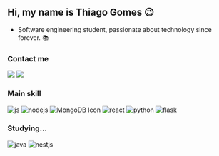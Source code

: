 ## Hi, my name is Thiago Gomes 😉️

- Software engineering student, passionate about technology since forever. 📚 

### Contact me

<div style="display: inline_block">
  <a href="https://www.linkedin.com/in/thgomxs/" target="_blank"><img src="https://img.shields.io/badge/-LinkedIn-%230077B5?style=for-the-badge&logo=linkedin&logoColor=white" target="_blank"></a>
  <a href="mailto:thiagogomespereiradeabreu@gmail.com"><img src="https://img.shields.io/badge/Gmail-D14836?style=for-the-badge&logo=gmail&logoColor=white" target="_blank"></a>
  </div>
  
### Main skill 

<div style="display: inline_block">
  <img align="center" alt="js" src="https://img.shields.io/badge/JavaScript-F7DF1E?style=for-the-badge&logo=javascript&logoColor=black" />
  <img align="center" alt="nodejs" src="https://img.shields.io/badge/Node.js-43853D?style=for-the-badge&logo=node.js&logoColor=white" />
  <img align='center' alt="MongoDB Icon" src= "https://img.shields.io/badge/MongoDB-4EA94B?style=for-the-badge&logo=mongodb&logoColor=white">
  <img align="center" alt="react" src="https://img.shields.io/badge/React-20232A?style=for-the-badge&logo=react&logoColor=61DAFB" />
  <img align="center" alt="python" src="https://img.shields.io/badge/python-blue?style=for-the-badge&logo=python&logoColor=ffdd54" />
  <img align="center" alt="flask" src="https://img.shields.io/badge/flask-%23000.svg?style=for-the-badge&logo=flask&logoColor=white" />
</div>

### Studying...

<div style="display: inline_block">
    <img align="center" alt="java" src="https://img.shields.io/badge/java-%23ED8B00.svg?style=for-the-badge&logo=openjdk&logoColor=white" />
    <img align="center" alt="nestjs" src="https://img.shields.io/badge/nestjs-000000.svg?style=for-the-badge&logo=nestjs&logoColor=ff0000" />
</div><br>

